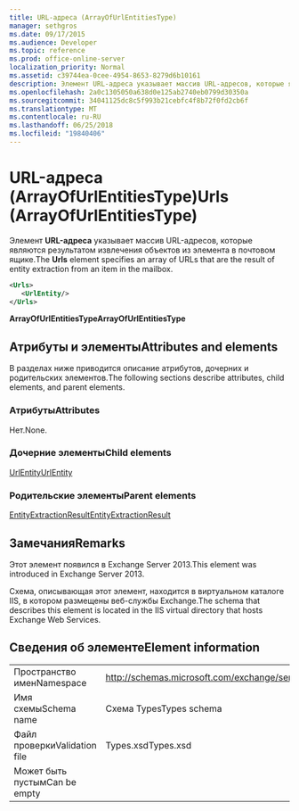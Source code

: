 ```yaml
---
title: URL-адреса (ArrayOfUrlEntitiesType)
manager: sethgros
ms.date: 09/17/2015
ms.audience: Developer
ms.topic: reference
ms.prod: office-online-server
localization_priority: Normal
ms.assetid: c39744ea-0cee-4954-8653-8279d6b10161
description: Элемент URL-адреса указывает массив URL-адресов, которые являются результатом извлечения объектов из элемента в почтовом ящике.
ms.openlocfilehash: 2a0c1305050a638d0e125ab2740eb0799d30350a
ms.sourcegitcommit: 34041125dc8c5f993b21cebfc4f8b72f0fd2cb6f
ms.translationtype: MT
ms.contentlocale: ru-RU
ms.lasthandoff: 06/25/2018
ms.locfileid: "19840406"
---
```

# <a name="urls-arrayofurlentitiestype"></a><span data-ttu-id="93ebb-103">URL-адреса (ArrayOfUrlEntitiesType)</span><span class="sxs-lookup"><span data-stu-id="93ebb-103">Urls (ArrayOfUrlEntitiesType)</span></span>

<span data-ttu-id="93ebb-104">Элемент **URL-адреса** указывает массив URL-адресов, которые являются результатом извлечения объектов из элемента в почтовом ящике.</span><span class="sxs-lookup"><span data-stu-id="93ebb-104">The **Urls** element specifies an array of URLs that are the result of entity extraction from an item in the mailbox.</span></span> 
  
```XML
<Urls>
   <UrlEntity/>
</Urls>
```

 <span data-ttu-id="93ebb-105">**ArrayOfUrlEntitiesType**</span><span class="sxs-lookup"><span data-stu-id="93ebb-105">**ArrayOfUrlEntitiesType**</span></span>
## <a name="attributes-and-elements"></a><span data-ttu-id="93ebb-106">Атрибуты и элементы</span><span class="sxs-lookup"><span data-stu-id="93ebb-106">Attributes and elements</span></span>

<span data-ttu-id="93ebb-107">В разделах ниже приводится описание атрибутов, дочерних и родительских элементов.</span><span class="sxs-lookup"><span data-stu-id="93ebb-107">The following sections describe attributes, child elements, and parent elements.</span></span>
  
### <a name="attributes"></a><span data-ttu-id="93ebb-108">Атрибуты</span><span class="sxs-lookup"><span data-stu-id="93ebb-108">Attributes</span></span>

<span data-ttu-id="93ebb-109">Нет.</span><span class="sxs-lookup"><span data-stu-id="93ebb-109">None.</span></span>
  
### <a name="child-elements"></a><span data-ttu-id="93ebb-110">Дочерние элементы</span><span class="sxs-lookup"><span data-stu-id="93ebb-110">Child elements</span></span>

[<span data-ttu-id="93ebb-111">UrlEntity</span><span class="sxs-lookup"><span data-stu-id="93ebb-111">UrlEntity</span></span>](urlentity.md)
  
### <a name="parent-elements"></a><span data-ttu-id="93ebb-112">Родительские элементы</span><span class="sxs-lookup"><span data-stu-id="93ebb-112">Parent elements</span></span>

[<span data-ttu-id="93ebb-113">EntityExtractionResult</span><span class="sxs-lookup"><span data-stu-id="93ebb-113">EntityExtractionResult</span></span>](entityextractionresult.md)
  
## <a name="remarks"></a><span data-ttu-id="93ebb-114">Замечания</span><span class="sxs-lookup"><span data-stu-id="93ebb-114">Remarks</span></span>

<span data-ttu-id="93ebb-115">Этот элемент появился в Exchange Server 2013.</span><span class="sxs-lookup"><span data-stu-id="93ebb-115">This element was introduced in Exchange Server 2013.</span></span>
  
<span data-ttu-id="93ebb-116">Схема, описывающая этот элемент, находится в виртуальном каталоге IIS, в котором размещены веб-службы Exchange.</span><span class="sxs-lookup"><span data-stu-id="93ebb-116">The schema that describes this element is located in the IIS virtual directory that hosts Exchange Web Services.</span></span>
  
## <a name="element-information"></a><span data-ttu-id="93ebb-117">Сведения об элементе</span><span class="sxs-lookup"><span data-stu-id="93ebb-117">Element information</span></span>

|||
|:-----|:-----|
|<span data-ttu-id="93ebb-118">Пространство имен</span><span class="sxs-lookup"><span data-stu-id="93ebb-118">Namespace</span></span>  <br/> |http://schemas.microsoft.com/exchange/services/2006/types  <br/> |
|<span data-ttu-id="93ebb-119">Имя схемы</span><span class="sxs-lookup"><span data-stu-id="93ebb-119">Schema name</span></span>  <br/> |<span data-ttu-id="93ebb-120">Схема Types</span><span class="sxs-lookup"><span data-stu-id="93ebb-120">Types schema</span></span>  <br/> |
|<span data-ttu-id="93ebb-121">Файл проверки</span><span class="sxs-lookup"><span data-stu-id="93ebb-121">Validation file</span></span>  <br/> |<span data-ttu-id="93ebb-122">Types.xsd</span><span class="sxs-lookup"><span data-stu-id="93ebb-122">Types.xsd</span></span>  <br/> |
|<span data-ttu-id="93ebb-123">Может быть пустым</span><span class="sxs-lookup"><span data-stu-id="93ebb-123">Can be empty</span></span>  <br/> ||
   

